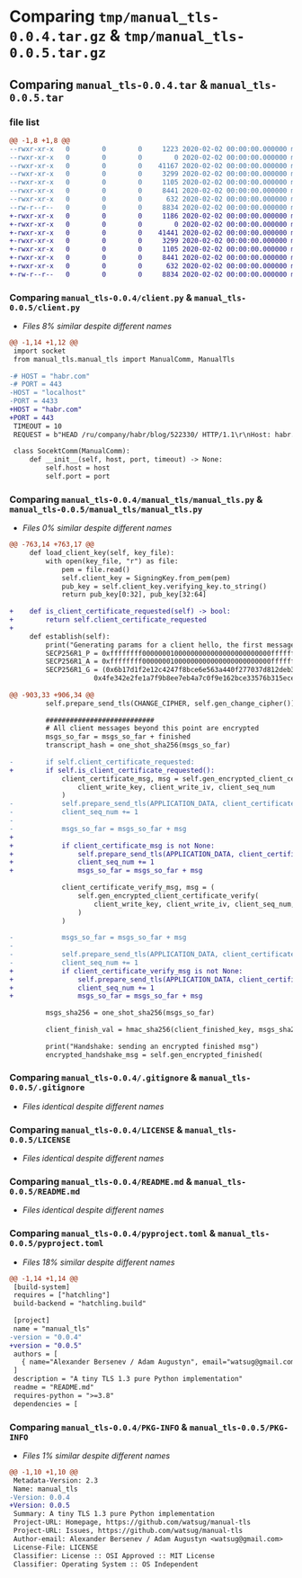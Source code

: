 # Comparing `tmp/manual_tls-0.0.4.tar.gz` & `tmp/manual_tls-0.0.5.tar.gz`

## Comparing `manual_tls-0.0.4.tar` & `manual_tls-0.0.5.tar`

### file list

```diff
@@ -1,8 +1,8 @@
--rwxr-xr-x   0        0        0     1223 2020-02-02 00:00:00.000000 manual_tls-0.0.4/client.py
--rwxr-xr-x   0        0        0        0 2020-02-02 00:00:00.000000 manual_tls-0.0.4/manual_tls/__init__.py
--rwxr-xr-x   0        0        0    41167 2020-02-02 00:00:00.000000 manual_tls-0.0.4/manual_tls/manual_tls.py
--rwxr-xr-x   0        0        0     3299 2020-02-02 00:00:00.000000 manual_tls-0.0.4/.gitignore
--rwxr-xr-x   0        0        0     1105 2020-02-02 00:00:00.000000 manual_tls-0.0.4/LICENSE
--rwxr-xr-x   0        0        0     8441 2020-02-02 00:00:00.000000 manual_tls-0.0.4/README.md
--rwxr-xr-x   0        0        0      632 2020-02-02 00:00:00.000000 manual_tls-0.0.4/pyproject.toml
--rw-r--r--   0        0        0     8834 2020-02-02 00:00:00.000000 manual_tls-0.0.4/PKG-INFO
+-rwxr-xr-x   0        0        0     1186 2020-02-02 00:00:00.000000 manual_tls-0.0.5/client.py
+-rwxr-xr-x   0        0        0        0 2020-02-02 00:00:00.000000 manual_tls-0.0.5/manual_tls/__init__.py
+-rwxr-xr-x   0        0        0    41441 2020-02-02 00:00:00.000000 manual_tls-0.0.5/manual_tls/manual_tls.py
+-rwxr-xr-x   0        0        0     3299 2020-02-02 00:00:00.000000 manual_tls-0.0.5/.gitignore
+-rwxr-xr-x   0        0        0     1105 2020-02-02 00:00:00.000000 manual_tls-0.0.5/LICENSE
+-rwxr-xr-x   0        0        0     8441 2020-02-02 00:00:00.000000 manual_tls-0.0.5/README.md
+-rwxr-xr-x   0        0        0      632 2020-02-02 00:00:00.000000 manual_tls-0.0.5/pyproject.toml
+-rw-r--r--   0        0        0     8834 2020-02-02 00:00:00.000000 manual_tls-0.0.5/PKG-INFO
```

### Comparing `manual_tls-0.0.4/client.py` & `manual_tls-0.0.5/client.py`

 * *Files 8% similar despite different names*

```diff
@@ -1,14 +1,12 @@
 import socket
 from manual_tls.manual_tls import ManualComm, ManualTls
 
-# HOST = "habr.com"
-# PORT = 443
-HOST = "localhost"
-PORT = 4433
+HOST = "habr.com"
+PORT = 443
 TIMEOUT = 10
 REQUEST = b"HEAD /ru/company/habr/blog/522330/ HTTP/1.1\r\nHost: habr.com\r\nConnection: close\r\n\r\n"
 
 class SocektComm(ManualComm):
     def __init__(self, host, port, timeout) -> None:
         self.host = host
         self.port = port
```

### Comparing `manual_tls-0.0.4/manual_tls/manual_tls.py` & `manual_tls-0.0.5/manual_tls/manual_tls.py`

 * *Files 0% similar despite different names*

```diff
@@ -763,14 +763,17 @@
     def load_client_key(self, key_file):
         with open(key_file, "r") as file:
             pem = file.read()
             self.client_key = SigningKey.from_pem(pem)
             pub_key = self.client_key.verifying_key.to_string()
             return pub_key[0:32], pub_key[32:64]
 
+    def is_client_certificate_requested(self) -> bool:
+        return self.client_certificate_requested
+
     def establish(self):
         print("Generating params for a client hello, the first message of TLS handshake")
         SECP256R1_P = 0xffffffff00000001000000000000000000000000ffffffffffffffffffffffff
         SECP256R1_A = 0xffffffff00000001000000000000000000000000fffffffffffffffffffffffc
         SECP256R1_G = (0x6b17d1f2e12c4247f8bce6e563a440f277037d812deb33a0f4a13945d898c296,
                     0x4fe342e2fe1a7f9b8ee7eb4a7c0f9e162bce33576b315ececbb6406837bf51f5)
 
@@ -903,33 +906,34 @@
         self.prepare_send_tls(CHANGE_CIPHER, self.gen_change_cipher())
 
         ###########################
         # All client messages beyond this point are encrypted
         msgs_so_far = msgs_so_far + finished
         transcript_hash = one_shot_sha256(msgs_so_far)
 
-        if self.client_certificate_requested:
+        if self.is_client_certificate_requested():
             client_certificate_msg, msg = self.gen_encrypted_client_certificate(
                 client_write_key, client_write_iv, client_seq_num
             )
-            self.prepare_send_tls(APPLICATION_DATA, client_certificate_msg)
-            client_seq_num += 1
-
-            msgs_so_far = msgs_so_far + msg
+            
+            if client_certificate_msg is not None:
+                self.prepare_send_tls(APPLICATION_DATA, client_certificate_msg)
+                client_seq_num += 1
+                msgs_so_far = msgs_so_far + msg
 
             client_certificate_verify_msg, msg = (
                 self.gen_encrypted_client_certificate_verify(
                     client_write_key, client_write_iv, client_seq_num, msgs_so_far
                 )
             )
 
-            msgs_so_far = msgs_so_far + msg
-
-            self.prepare_send_tls(APPLICATION_DATA, client_certificate_verify_msg)
-            client_seq_num += 1
+            if client_certificate_verify_msg is not None:
+                self.prepare_send_tls(APPLICATION_DATA, client_certificate_verify_msg)
+                client_seq_num += 1
+                msgs_so_far = msgs_so_far + msg                
 
         msgs_sha256 = one_shot_sha256(msgs_so_far)
 
         client_finish_val = hmac_sha256(client_finished_key, msgs_sha256)
 
         print("Handshake: sending an encrypted finished msg")
         encrypted_handshake_msg = self.gen_encrypted_finished(
```

### Comparing `manual_tls-0.0.4/.gitignore` & `manual_tls-0.0.5/.gitignore`

 * *Files identical despite different names*

### Comparing `manual_tls-0.0.4/LICENSE` & `manual_tls-0.0.5/LICENSE`

 * *Files identical despite different names*

### Comparing `manual_tls-0.0.4/README.md` & `manual_tls-0.0.5/README.md`

 * *Files identical despite different names*

### Comparing `manual_tls-0.0.4/pyproject.toml` & `manual_tls-0.0.5/pyproject.toml`

 * *Files 18% similar despite different names*

```diff
@@ -1,14 +1,14 @@
 [build-system]
 requires = ["hatchling"]
 build-backend = "hatchling.build"
 
 [project]
 name = "manual_tls"
-version = "0.0.4"
+version = "0.0.5"
 authors = [
   { name="Alexander Bersenev / Adam Augustyn", email="watsug@gmail.com" },
 ]
 description = "A tiny TLS 1.3 pure Python implementation"
 readme = "README.md"
 requires-python = ">=3.8"
 dependencies = [
```

### Comparing `manual_tls-0.0.4/PKG-INFO` & `manual_tls-0.0.5/PKG-INFO`

 * *Files 1% similar despite different names*

```diff
@@ -1,10 +1,10 @@
 Metadata-Version: 2.3
 Name: manual_tls
-Version: 0.0.4
+Version: 0.0.5
 Summary: A tiny TLS 1.3 pure Python implementation
 Project-URL: Homepage, https://github.com/watsug/manual-tls
 Project-URL: Issues, https://github.com/watsug/manual-tls
 Author-email: Alexander Bersenev / Adam Augustyn <watsug@gmail.com>
 License-File: LICENSE
 Classifier: License :: OSI Approved :: MIT License
 Classifier: Operating System :: OS Independent
```

